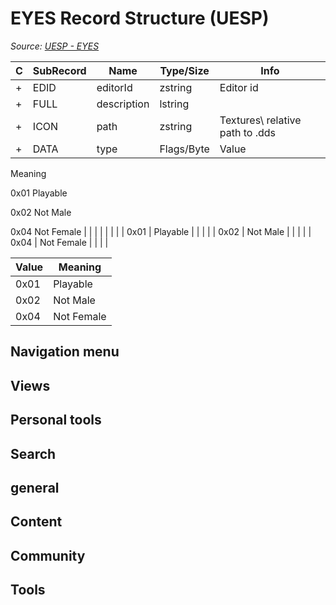 # EYES Record Structure (UESP)

*Source: [UESP - EYES](https://en.uesp.net/wiki/Skyrim_Mod:Mod_File_Format/EYES)*

| C | SubRecord | Name | Type/Size | Info |
| --- | --- | --- | --- | --- |
| + | EDID | editorId | zstring | Editor id |
| + | FULL | description | lstring |  |
| + | ICON | path | zstring | Textures\ relative path to .dds |
| + | DATA | type | Flags/Byte | Value
Meaning


0x01
Playable


0x02
Not Male


0x04
Not Female |
|  |  |  |  |  |
| 0x01 | Playable |  |  |  |
| 0x02 | Not Male |  |  |  |
| 0x04 | Not Female |  |  |  |

| Value | Meaning |
| --- | --- |
| 0x01 | Playable |
| 0x02 | Not Male |
| 0x04 | Not Female |

## Navigation menu

## Views

## Personal tools

## Search

## general

## Content

## Community

## Tools

